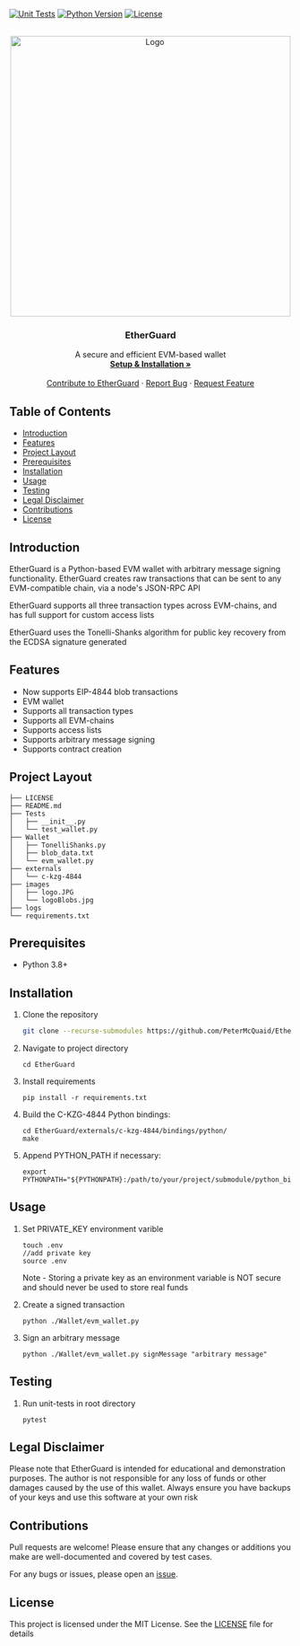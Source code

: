 <a name="readme-top"></a>

[![Unit Tests](https://github.com/PeterMcQuaid/EtherGuard/actions/workflows/build.yaml/badge.svg)](https://github.com/PeterMcQuaid/EtherGuard/actions/workflows/build.yaml) [![Python Version](https://img.shields.io/badge/python-3.8-blue)](https://www.python.org/downloads/release/python-3815/) [![License](https://img.shields.io/badge/license-MIT-green)](LICENSE) 


<!-- PROJECT LOGO -->
<br />
<div align="center">
  <a href="https://github.com/PeterMcQuaid/EtherGuard/images">
    <img src="https://raw.githubusercontent.com/PeterMcQuaid/EtherGuard/main/images/logoBlobs.jpg" alt="Logo" width=500>
  </a>

  <h3 align="center">EtherGuard</h3>

  <p align="center">
    A secure and efficient EVM-based wallet
    <br />
    <a href="https://github.com/PeterMcQuaid/EtherGuard#installation"><strong>Setup & Installation »</strong></a>
    <br />
    <br />
    <a href="https://github.com/PeterMcQuaid/EtherGuard#contributions">Contribute to EtherGuard</a>
    ·
    <a href="https://github.com/PeterMcQuaid/EtherGuard/issues">Report Bug</a>
    ·
    <a href="https://github.com/PeterMcQuaid/EtherGuard/issues">Request Feature</a>
  </p>
</div>


## Table of Contents

- [Introduction](#introduction)
- [Features](#features)
- [Project Layout](#project-layout)
- [Prerequisites](#prerequisites)
- [Installation](#installation)
- [Usage](#usage)
- [Testing](#testing)
- [Legal Disclaimer](#legal-disclaimer)
- [Contributions](#contributions)
- [License](#license)

## Introduction

EtherGuard is a Python-based EVM wallet with arbitrary message signing functionality. EtherGuard creates raw transactions that can be sent to any EVM-compatible chain, via a node's JSON-RPC API

EtherGuard supports all three transaction types across EVM-chains, and has full support for custom access lists

EtherGuard uses the Tonelli-Shanks algorithm for public key recovery from the ECDSA signature generated

## Features

- Now supports EIP-4844 blob transactions
- EVM wallet
- Supports all transaction types
- Supports all EVM-chains
- Supports access lists
- Supports arbitrary message signing
- Supports contract creation

## Project Layout
```
├── LICENSE
├── README.md
├── Tests
│   ├── __init__.py
│   └── test_wallet.py
├── Wallet
│   ├── TonelliShanks.py
│   ├── blob_data.txt
│   └── evm_wallet.py
├── externals
│   └── c-kzg-4844
├── images
│   ├── logo.JPG
│   └── logoBlobs.jpg
├── logs
└── requirements.txt
```

## Prerequisites

- Python 3.8+

## Installation

1. Clone the repository
   ```bash
   git clone --recurse-submodules https://github.com/PeterMcQuaid/EtherGuard.git
   ```
2. Navigate to project directory
   ```
   cd EtherGuard
   ```
3. Install requirements
    ```
   pip install -r requirements.txt
   ```
4. Build the C-KZG-4844 Python bindings:
   ```
   cd EtherGuard/externals/c-kzg-4844/bindings/python/
   make
   ```
5. Append PYTHON_PATH if necessary:
   ```
   export PYTHONPATH="${PYTHONPATH}:/path/to/your/project/submodule/python_bindings"
   ```

## Usage

1. Set PRIVATE_KEY environment varible
    ```
    touch .env
    //add private key
    source .env
    ```
    Note - Storing a private key as an environment variable is NOT secure and should never be used to store real funds

2. Create a signed transaction
    ```
    python ./Wallet/evm_wallet.py
    ```

3. Sign an arbitrary message
    ```
    python ./Wallet/evm_wallet.py signMessage "arbitrary message"
    ```
    
## Testing
    
1. Run unit-tests in root directory 
    ```
    pytest
    ```
    
## Legal Disclaimer
  
  Please note that EtherGuard is intended for educational and demonstration purposes. The author is not responsible for any loss of funds or other damages caused by the use of this wallet. Always ensure you have backups of your keys and use this software at your own risk
  
## Contributions

Pull requests are welcome! Please ensure that any changes or additions you make are well-documented and covered by test cases.

For any bugs or issues, please open an [issue](https://github.com/PeterMcQuaid/EtherGuard/issues).

  
## License

This project is licensed under the MIT License. See the [LICENSE](LICENSE) file for details
